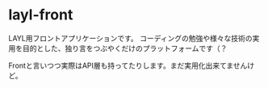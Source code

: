 # layl-front

LAYL用フロントアプリケーションです。
コーディングの勉強や様々な技術の実用を目的とした、独り言をつぶやくだけのプラットフォームです（？

Frontと言いつつ実際はAPI層も持ってたりします。まだ実用化出来てませんけど。
